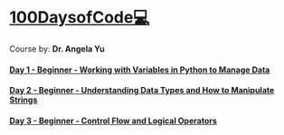 # [100DaysofCode💻](https://www.udemy.com/course/100-days-of-code/learn/lecture/17837500#overview)
Course by: **Dr. Angela Yu**
#### [Day 1 - Beginner - Working with Variables in Python to Manage Data](https://github.com/codenvibes/100DaysofCode/tree/master/Day_1)
#### [Day 2 - Beginner - Understanding Data Types and How to Manipulate Strings](https://github.com/codenvibes/100DaysofCode/tree/master/Day_2)
#### [Day 3 - Beginner - Control Flow and Logical Operators](https://github.com/codenvibes/100DaysofCode/tree/master/Day_3)
